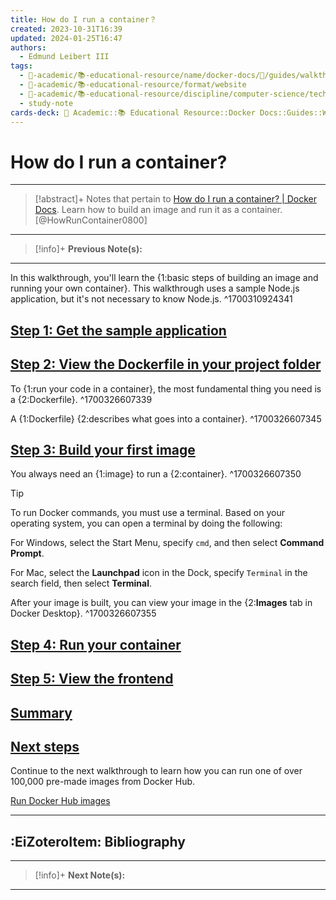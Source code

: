 ```yaml
---
title: How do I run a container？
created: 2023-10-31T16:39
updated: 2024-01-25T16:47
authors:
  - Edmund Leibert III
tags:
  - 🔴-academic/📚-educational-resource/name/docker-docs/🔖/guides/walkthroughs/how-do-i-run-a-container?
  - 🔴-academic/📚-educational-resource/format/website
  - 🔴-academic/📚-educational-resource/discipline/computer-science/technology/docker
  - study-note
cards-deck: 🔴 Academic::📚 Educational Resource::Docker Docs::Guides::Walkthroughs::How do I run a container?
---
```


# How do I run a container?

---

> [!abstract]+ 
> Notes that pertain to [How do I run a container? | Docker Docs](https://docs.docker.com/guides/walkthroughs/run-a-container/). Learn how to build an image and run it as a container. [@HowRunContainer0800]

---

> [!info]+ 
> **Previous Note(s):**
> 

---

In this walkthrough, you'll learn the <span class="cloze cloze-curly-brackets">{1:basic steps of building an image and running your own container}</span>. This walkthrough uses a sample Node.js application, but it's not necessary to know Node.js.
^1700310924341

## [Step 1: Get the sample application](https://docs.docker.com/guides/walkthroughs/run-a-container/#step-1-get-the-sample-application)

## [Step 2: View the Dockerfile in your project folder](https://docs.docker.com/guides/walkthroughs/run-a-container/#step-2-view-the-dockerfile-in-your-project-folder)

To {1:run your code in a container}, the most fundamental thing you need is a {2:Dockerfile}.
^1700326607339

A {1:Dockerfile} {2:describes what goes into a container}.
^1700326607345

## [Step 3: Build your first image](https://docs.docker.com/guides/walkthroughs/run-a-container/#step-3-build-your-first-image)

You always need an {1:image} to run a {2:container}.
^1700326607350

> [!TIP]
> To run Docker commands, you must use a terminal. Based on your operating system, you can open a terminal by doing the following:
> 
> For Windows, select the Start Menu, specify `cmd`, and then select **Command Prompt**.
> 
> For Mac, select the **Launchpad** icon in the Dock, specify `Terminal` in the search field, then select **Terminal**.

After your image is built, you can view your image in the {2:**Images** tab in Docker Desktop}.
^1700326607355

## [Step 4: Run your container](https://docs.docker.com/guides/walkthroughs/run-a-container/#step-4-run-your-container)

## [Step 5: View the frontend](https://docs.docker.com/guides/walkthroughs/run-a-container/#step-5-view-the-frontend)

## [Summary](https://docs.docker.com/guides/walkthroughs/run-a-container/#summary)

## [Next steps](https://docs.docker.com/guides/walkthroughs/run-a-container/#next-steps)

Continue to the next walkthrough to learn how you can run one of over 100,000 pre-made images from Docker Hub.

[Run Docker Hub images](https://docs.docker.com/guides/walkthroughs/run-hub-images/)

---

## :EiZoteroItem: Bibliography

---

> [!info]+
> **Next Note(s):**

---
